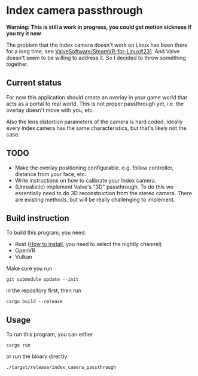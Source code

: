 Index camera passthrough
========================

**Warning: This is still a work in progress, you could get motion sickness if you try it now**

The problem that the Index camera doesn't work on Linux has been there for a long time, see [ValveSoftware/SteamVR-for-Linux#231](https://github.com/ValveSoftware/SteamVR-for-Linux/issues/231). And Valve doesn't seem to be willing to address it. So I decided to throw something together.

## Current status

For now this application should create an overlay in your game world that acts as a portal to real world. This is not proper passthrough yet, i.e. the overlay doesn't move with you, etc.

Also the lens distortion parameters of the camera is hard coded. Ideally every Index camera has the same characteristics, but that's likely not the case.

## TODO

* Make the overlay positioning configurable. e.g. follow controller, distance from your face, etc.
* Write instructions on how to calibrate your Index camera.
* (Unrealistic) implement Valve's "3D" passthrough. To do this we essentially need to do 3D reconstruction from the stereo camera. There are existing methods, but will be really challenging to implement.

## Build instruction

To build this program, you need:

* Rust ([How to install](https://www.rust-lang.org/tools/install), you need to select the nightly channel)
* OpenVR
* Vulkan

Make sure you run

```
git submodule update --init
```

in the repository first, then run

```
cargo build --release
```

## Usage

To run this program, you can either

```
cargo run
```

or run the binary directly

```
./target/release/index_camera_passthrough
```


